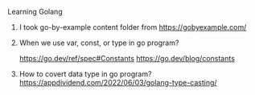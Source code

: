 Learning Golang

1. I took go-by-example content folder from
   https://gobyexample.com/

2. When we use var, const, or type in go program?

   https://go.dev/ref/spec#Constants
   https://go.dev/blog/constants

3. How to covert data type in go program?
   https://appdividend.com/2022/06/03/golang-type-casting/
